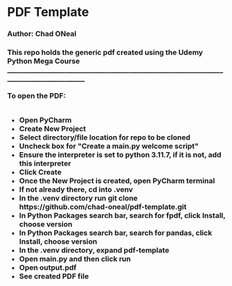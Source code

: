 # PDF Template
<h3> Author: Chad ONeal
<h3> This repo holds the generic pdf created using the Udemy Python Mega Course
_______________________________________________________________________________________ <br><br>  
To open the PDF: <br><br>
<ul>
  <li> Open PyCharm <br>
  <li> Create New Project <br>
  <li> Select directory/file location for repo to be cloned <br>
  <li> Uncheck box for "Create a main.py welcome script"  <br>
  <li> Ensure the interpreter is set to python 3.11.7, if it is not, add this interpreter <br>   
  <li> Click Create <br> 
  <li> Once the New Project is created, open PyCharm terminal <br>
  <li> If not already there, cd into .venv <br>
  <li> In the .venv directory run git clone https://github.com/chad-oneal/pdf-template.git <br>
  <li> In Python Packages search bar, search for fpdf, click Install, choose version <br> 
  <li> In Python Packages search bar, search for pandas, click Install, choose version <br>   
  <li> In the .venv directory, expand pdf-template <br>
  <li> Open main.py and then click run <br>
  <li> Open output.pdf <br> 
  <li> See created PDF file   

